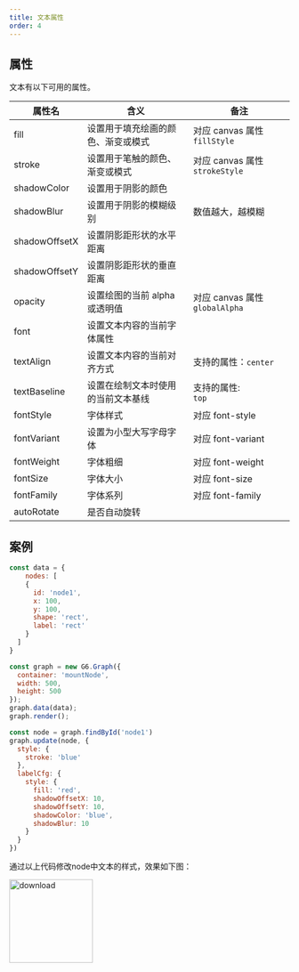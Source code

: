 ```yaml
---
title: 文本属性
order: 4
---
```


## 属性
文本有以下可用的属性。

| 属性名 | 含义 | 备注 |
| --- | --- | --- |
| fill | 设置用于填充绘画的颜色、渐变或模式 | 对应 canvas 属性 `fillStyle` |
| stroke | 设置用于笔触的颜色、渐变或模式 | 对应 canvas 属性 `strokeStyle` |
| shadowColor | 设置用于阴影的颜色 |  |
| shadowBlur | 设置用于阴影的模糊级别 | 数值越大，越模糊 |
| shadowOffsetX | 设置阴影距形状的水平距离 |  |
| shadowOffsetY | 设置阴影距形状的垂直距离 |  |
| opacity | 设置绘图的当前 alpha 或透明值 | 对应 canvas 属性 `globalAlpha` |
| font | 设置文本内容的当前字体属性 |  |
| textAlign | 设置文本内容的当前对齐方式 | 支持的属性：`center`|`end`|`left`|`right`|`start`，默认值为`start` |
| textBaseline | 设置在绘制文本时使用的当前文本基线 | 支持的属性:<br />`top`|`middle`|`bottom` |`alphabetic`|`hanging`。默认值为 `bottom` |
| fontStyle | 字体样式 | 对应 font-style |
| fontVariant | 设置为小型大写字母字体 | 对应 font-variant |
| fontWeight | 字体粗细 | 对应 font-weight |
| fontSize | 字体大小 | 对应 font-size |
| fontFamily | 字体系列 | 对应 font-family |
| autoRotate | 是否自动旋转 |  |

## 案例
```javascript
const data = {
	nodes: [
  	{
      id: 'node1',
      x: 100,
      y: 100,
      shape: 'rect',
      label: 'rect'
    }
  ]
}

const graph = new G6.Graph({
  container: 'mountNode',
  width: 500,
  height: 500
});
graph.data(data);
graph.render();

const node = graph.findById('node1')
graph.update(node, {
  style: {
    stroke: 'blue'
  },
  labelCfg: {
    style: {
      fill: 'red',
      shadowOffsetX: 10,
      shadowOffsetY: 10,
      shadowColor: 'blue',
      shadowBlur: 10
    }
  }
})
```

通过以上代码修改node中文本的样式，效果如下图：

<img src='https://gw.alipayobjects.com/mdn/rms_f8c6a0/afts/img/A*0xkLS5shGJUAAAAAAAAAAABkARQnAQ' alt='download' width='150'/>
